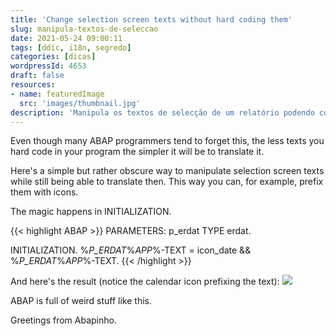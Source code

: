 ```yaml
---
title: 'Change selection screen texts without hard coding them'
slug: manipula-textos-de-seleccao
date: 2021-05-24 09:00:11
tags: [ddic, i18n, segredo]
categories: [dicas]
wordpressId: 4653
draft: false
resources:
- name: featuredImage
  src: 'images/thumbnail.jpg'
description: 'Manipula os textos de selecção de um relatório podendo continuar a traduzi-los sem problemas.'
---
```

Even though many ABAP programmers tend to forget this, the less texts you hard code in your program the simpler it will be to translate it.

Here's a simple but rather obscure way to manipulate selection screen texts while still being able to translate then. This way you can, for example, prefix them with icons.

<!--more-->

The magic happens in INITIALIZATION.


{{< highlight ABAP >}}
PARAMETERS: p_erdat TYPE erdat.

INITIALIZATION.
  %_P_ERDAT_%_APP_%-TEXT = icon_date && %_P_ERDAT_%_APP_%-TEXT.
{{< /highlight >}}

And here's the result (notice the calendar icon prefixing the text):
[![][1]][2]

ABAP is full of weird stuff like this.

Greetings from Abapinho.

   [1]: images/texto-seleccao-com-icon-300x87.png
   [2]: https://abapinho.com/wp-content/uploads/2021/05/texto-seleccao-com-icon.png
